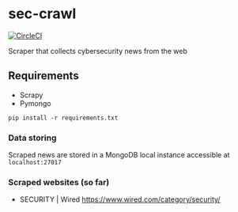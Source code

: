 # sec-crawl
[![CircleCI](https://circleci.com/gh/bobctr/sec-crawl.svg?style=svg)](https://circleci.com/gh/bobctr/sec-crawl)

Scraper that collects cybersecurity news from the web

## Requirements
  - Scrapy
  - Pymongo

```pip install -r requirements.txt```
  
  
### Data storing
Scraped news are stored in a MongoDB local instance accessible at ```localhost:27017```

### Scraped websites (so far)
  - SECURITY | Wired https://www.wired.com/category/security/
